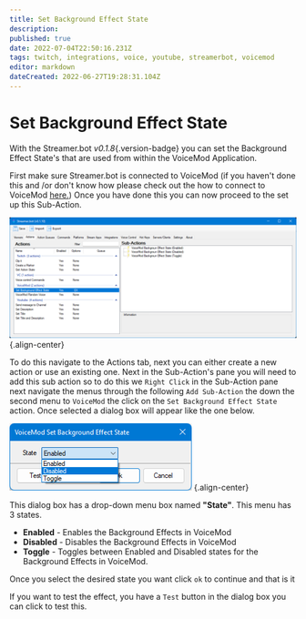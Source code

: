 ```yaml
---
title: Set Background Effect State
description:
published: true
date: 2022-07-04T22:50:16.231Z
tags: twitch, integrations, voice, youtube, streamerbot, voicemod
editor: markdown
dateCreated: 2022-06-27T19:28:31.104Z
---
```


# Set Background Effect State
With the Streamer.bot *v0.1.8*{.version-badge} you can set the Background Effect State's that are used from within the VoiceMod Application.

First make sure Streamer.bot is connected to VoiceMod (if you haven't done this and /or don't know how please check out the how to connect to VoiceMod [here.](/en/Integrations/VoiceMod)) Once you have done this you can now proceed to the set up this Sub-Action.

![set-background-effect-state-complete.png](/voicemod/set-background-effect-state-complete.png) {.align-center}

To do this navigate to the Actions tab, next you can either create a new action or use an existing one. Next in the Sub-Action's pane you will need to add this sub action so to do this we `Right Click` in the Sub-Action pane next navigate the menus through the following `Add Sub-Action` the down the second menu to `VoiceMod` the click on the `Set Background Effect State` action. Once selected a dialog box will appear like the one below.

![set-background-effect- state- dbox.png](/voicemod/set-background-effect-state-dbox.png) {.align-center}

This dialog box has a drop-down menu box named **"State"**. This menu has 3 states.

- **Enabled** - Enables the Background Effects in VoiceMod
- **Disabled** - Disables the Background Effects in VoiceMod
- **Toggle** - Toggles between Enabled and Disabled states for the Background Effects in VoiceMod.

Once you select the desired state you want click `ok` to continue and that is it

If you want to test the effect, you have a `Test` button in the dialog box you can click to test this.

